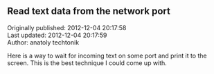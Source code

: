 ## Read text data from the network port  
Originally published: 2012-12-04 20:17:58  
Last updated: 2012-12-04 20:17:59  
Author: anatoly techtonik  
  
Here is a way to wait for incoming text on some port and print it to the screen. This is the best technique I could come up with.